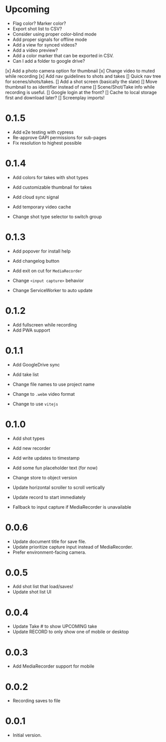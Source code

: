 # Upcoming

- Flag color? Marker color?
- Export shot list to CSV?
- Consider using proper color-blind mode
- Add proper signals for offline mode
- Add a view for synced videos?
- Add a video preview?
- Add a color marker that can be exported in CSV.
- Can I add a folder to google drive?

[x] Add a photo camera option for thumbnail
[x] Change video to muted while recording
[x] Add nav guidelines to shots and takes
[] Quick nav tree for scenes/shots/takes.
[] Add a shot screen (basically the slate)
[] Move thumbnail to as identifier instead of name
[] Scene/Shot/Take info while recording is useful.
[] Google login at the front?
[] Cache to local storage first and download later?
[] Screenplay imports!

# 0.1.5

- Add e2e testing with cypress
- Re-approve GAPI permissions for sub-pages
- Fix resolution to highest possible

# 0.1.4

- Add colors for takes with shot types
- Add customizable thumbnail for takes
- Add cloud sync signal
- Add temporary video cache

- Change shot type selector to switch group

# 0.1.3

- Add popover for install help
- Add changelog button
- Add exit on cut for `MediaRecorder`

- Change `<input capture>` behavior
- Change ServiceWorker to auto update

# 0.1.2

- Add fullscreen while recording
- Add PWA support

# 0.1.1

- Add GoogleDrive sync
- Add take list

- Change file names to use project name
- Change to `.webm` video format
- Change to use `vitejs`

# 0.1.0

- Add shot types
- Add new recorder
- Add write updates to timestamp
- Add some fun placeholder text (for now)

- Change store to object version
- Update horizontal scroller to scroll vertically
- Update record to start immediately
- Fallback to input capture if MediaRecorder is unavailable

# 0.0.6

- Update document title for save file.
- Update prioritize capture input instead of MediaRecorder.
- Prefer environment-facing camera.

# 0.0.5

- Add shot list that load/saves!
- Update shot list UI

# 0.0.4

- Update Take # to show UPCOMING take
- Update RECORD to only show one of mobile or desktop

# 0.0.3

- Add MediaRecorder support for mobile

# 0.0.2

- Recording saves to file

# 0.0.1

- Initial version.
